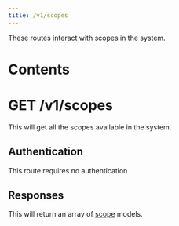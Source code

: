 ```yaml
---
title: /v1/scopes
---
```


These routes interact with scopes in the system.

# Contents
<!-- toc -->

# GET /v1/scopes
This will get all the scopes available in the system.

## Authentication
This route requires no authentication

## Responses
This will return an array of [scope](/docs/models/scope) models.